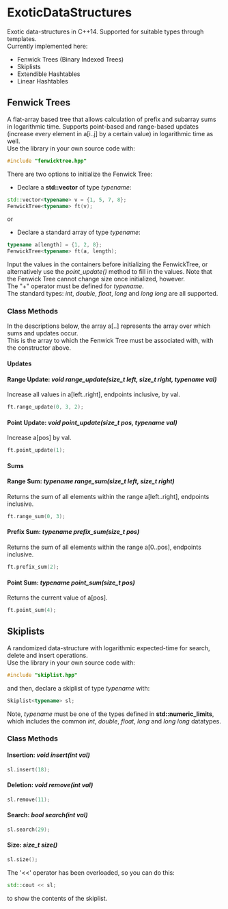 # ExoticDataStructures
Exotic data-structures in C++14. Supported for suitable types through templates.  
Currently implemented here:
* Fenwick Trees (Binary Indexed Trees)
* Skiplists
* Extendible Hashtables
* Linear Hashtables

## Fenwick Trees
A flat-array based tree that allows calculation of prefix and subarray sums in logarithmic time.
Supports point-based and range-based updates (increase every element in a[i..j] by a certain value) in logarithmic time as well.  
Use the library in your own source code with:
```cpp
#include "fenwicktree.hpp"
```
There are two options to initialize the Fenwick Tree:
* Declare a __std::vector__ of type _typename_:
```cpp
std::vector<typename> v = {1, 5, 7, 8};
FenwickTree<typename> ft(v);
```
or
* Declare a standard array of type _typename_:  
```cpp
typename a[length] = {1, 2, 8};
FenwickTree<typename> ft(a, length);
```
Input the values in the containers before initializing the FenwickTree, or alternatively use the _point_update()_ method to fill in the values.  Note that the Fenwick Tree cannot change size once initialized, however.  
The "+" operator must be defined for _typename_.   
The standard types:  _int_, _double_, _float_, _long_ and _long long_ are all supported.

### Class Methods
In the descriptions below, the array a[..] represents the array over which sums and updates occur.  
This is the array to which the Fenwick Tree must be associated with, with the constructor above.

#### Updates
#### Range Update:  _void range_update(size_t left, size_t right, typename val)_
Increase all values in a[left..right], endpoints inclusive, by val.
```cpp
ft.range_update(0, 3, 2);
```
#### Point Update:  _void point_update(size_t pos, typename val)_
Increase a[pos] by val.
```cpp
ft.point_update(1);
```

#### Sums
#### Range Sum:  _typename range_sum(size_t left, size_t right)_
Returns the sum of all elements within the range a[left..right], endpoints inclusive.
```cpp
ft.range_sum(0, 3);
```

#### Prefix Sum:  _typename prefix_sum(size_t pos)_
Returns the sum of all elements within the range a[0..pos], endpoints inclusive.
```cpp
ft.prefix_sum(2);
```

#### Point Sum:  _typename point_sum(size_t pos)_
Returns the current value of a[pos].
```cpp
ft.point_sum(4);
```


## Skiplists
A randomized data-structure with logarithmic expected-time for search, delete and insert operations.  
Use the library in your own source code with:
```cpp
#include "skiplist.hpp"
```
and then, declare a skiplist of type _typename_ with:
```cpp
Skiplist<typename> sl;
```
Note,  _typename_ must be one of the types defined in __std::numeric_limits__, which includes the common _int_, _double_, _float_, _long_ and _long long_ datatypes.

### Class Methods
#### Insertion:  _void insert(int val)_
```cpp
sl.insert(18);
```
#### Deletion:  _void remove(int val)_
```cpp
sl.remove(11);
```
#### Search:  _bool search(int val)_
```cpp
sl.search(29);
```
#### Size:  _size_t size()_
```cpp
sl.size();
```

The '<<' operator has been overloaded, so you can do this:
```cpp
std::cout << sl;
```
to show the contents of the skiplist.
